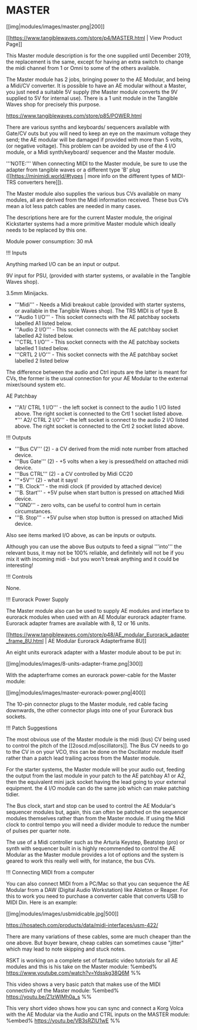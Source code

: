 # MASTER
[[img|modules/images/master.png|200]]

[[https://www.tangiblewaves.com/store/p4/MASTER.html | View Product Page]]

This Master module description is for the one supplied until December 2019, the replacement is the same, except for having an extra switch to change the midi channel from 1 or Omni to  some of the others available. 

The Master module has 2 jobs, bringing power to the AE Modular, and being a Midi/CV converter.  It is possible to have an AE modular without a Master, you just need a suitable 5V supply (the Master module converts the 9V supplied to 5V for internal use). There is a 1 unit module in the Tangible Waves shop for precisely this purpose.

https://www.tangiblewaves.com/store/p85/POWER.html

There are various synths and keyboards/ sequencers available with Gate/CV outs but you will need to keep an eye on the maximum voltage they send; the AE modular will be damaged if provided with more than 5 volts, (or negative voltage). This problem can be avoided by use of the 4 I/O module, or a Midi synth/keyboard/ sequencer and the Master module.

'''NOTE:''' When connecting MIDI to the Master module, be sure to use the adapter from tangible waves or a different type 'B' plug ([[https://minimidi.world/#types | more info on the different types of MIDI-TRS converters here]]).

The Master module also supplies the various bus CVs available on many modules, all are derived from the Midi information received. These bus CVs mean a lot less patch cables are needed in many cases.

The descriptions here are for the current Master module, the original Kickstarter systems had a more primitive Master module which ideally needs to be replaced by this one.

Module power consumption: 30 mA

!!! Inputs

Anything marked I/O can be an input or output.

9V input for PSU, (provided with starter systems, or available in the Tangible Waves shop). 

3.5mm Minijacks.

* '''Midi''' - Needs a Midi breakout cable  (provided with starter systems, or available in the Tangible Waves shop). The TRS MIDI is of type B.
* '''Audio 1 I/O''' - This socket connects with the AE patchbay sockets labelled A1 listed below. 
* '''Audio 2 I/O''' - This socket connects with the AE patchbay socket labelled A2 listed below.
* '''CTRL 1 I/O''' - This socket connects with the AE patchbay sockets labelled 1 listed below.
* '''CRTL 2 I/O''' - This socket connects with the AE patchbay socket labelled 2 listed below

The difference between the audio and Ctrl inputs are the latter is meant for CVs, the former is the usual connection for your AE Modular to the external mixer/sound system etc.

AE Patchbay

* '''A1/ CTRL 1 I/O''' - the left socket is connect to the audio 1 I/O listed above. The right socket is connected to the Crtl 1 socket listed above.
*''' A2/ CTRL 2 I/O''' - the left socket is connect to the audio 2 I/O listed above. The right socket is connected to the Crtl 2 socket listed above.

!!! Outputs

* '''Bus CV''' (2) - a CV derived from the midi note number from attached device.
* '''Bus Gate''' (2)  - +5 volts when a key is pressed/held on attached midi device.
* '''Bus CTRL''' (2) - a CV controlled by Midi CC20
* '''+5V''' (2) - what it says!
* '''B. Clock''' - the midi clock (if provided by attached device)
* '''B. Start''' - +5V pulse when start button is pressed on attached Midi device.
* '''GND''' - zero volts, can be useful to control hum in certain circumstances.
* '''B. Stop''' - +5V pulse when stop button is pressed on attached Midi device.

Also see items marked I/O above, as can be inputs or outputs.

Although you can use the above Bus outputs to feed a signal '''into''' the relevant buss, it may not be 100% reliable, and definitely will not be if you mix it with incoming midi - but you won't break anything and it could be interesting!

!!! Controls

None.

!!! Eurorack Power Supply

The Master module also can be used to supply AE modules and interface to eurorack modules when used with an AE Modular eurorack adapter frame. Eurorack adapter frames are available with 8, 12 or 16 units.

[[https://www.tangiblewaves.com/store/p48/AE_modular_Eurorack_adapter_frame_8U.html | AE Modular Eurorack Adapterframe 8U]]

An eight units eurorack adapter with a Master module about to be put in:

[[img|modules/images/8-units-adapter-frame.png|300]]

With the adapterframe comes an eurorack power-cable for the Master module:

[[img|modules/images/master-eurorack-power.png|400]]

The 10-pin connector plugs to the Master module, red cable facing downwards,
the other connector plugs into one of your Eurorack bus sockets.

!!! Patch Suggestions

The most obvious use of the Master module is the midi (bus) CV being used to control the pitch of the [[2oscd.md|oscillators]].  The Bus CV needs to go to the CV in on your VCO, this can be done on the Oscillator module itself rather than a patch lead trailing across from the Master module.

For the starter systems, the Master module will be your audio out, feeding the output from the  last module in your patch to the AE patchbay A1 or A2, then the equivalent mini jack socket having the lead going to your external equipment. the 4 I/O module can do the same job which can make patching tidier.

The Bus clock, start and stop can be used to control the AE Modular's sequencer modules but, again, this can often be patched on the sequencer modules themselves rather than from the Master module.   If using the Midi clock to control tempo you will need a divider module to reduce the number of pulses per quarter note.

The use of a Midi controller such as the Arturia Keystep, Beatstep (pro) or synth with sequencer built in is highly recommended to control the AE Modular as the Master module provides a lot of options and the system is geared to work this really well with, for instance, the bus CVs.

!!! Connecting MIDI from a computer

You can also connect MIDI from a PC/Mac so that you can sequence the AE Modular from a DAW (Digital Audio Workstation) like Ableton or Reaper. For this to work you need to purchase a converter cable that converts USB to MIDI Din. Here is an example:

[[img|modules/images/usbmidicable.jpg|500]]

https://hosatech.com/products/data/midi-interfaces/usm-422/

There are many variations of these cables, some are much cheaper than the one above. But buyer beware, cheap cables can sometimes cause "jitter" which may lead to note skipping and stuck notes.

RSKT is working on a complete set of fantastic video tutorials for all AE modules and this is his take on the Master module:
%embed% https://www.youtube.com/watch?v=Ydsskg38Q6M %%

This video shows a very basic patch that makes use of the MIDI connectivity of the Master module:
%embed% https://youtu.be/Z1zWIMh0a_s %%

This very short video shows how you can sync and connect a Korg Volca with the AE Modular via the Audio and CTRL inputs on the MASTER module:
%embed% https://youtu.be/VB3sRZlU1wE %%
